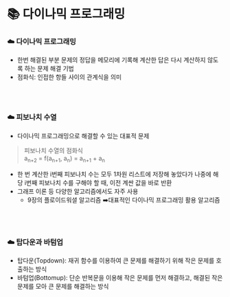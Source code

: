 # 📚 다이나믹 프로그래밍
### ☁️ 다이나믹 프로그래밍
- 한번 해결된 부분 문제의 정답을 메모리에 기록해 계산한 답은 다시 계산하지 않도록 하는 문제 해결 기법
- 점화식: 인접한 항들 사이의 관계식을 의미

<br>
<br>

### ☁️ 피보나치 수열
- 다이나믹 프로그래밍으로 해결할 수 있는 대표적 문제
> 피보나치 수열의 점화식 <br>
> a<sub>n+2</sub> = f(a<sub>n+1</sub>, a<sub>n</sub>) = a<sub>n+1</sub> + a<sub>n</sub>


- 한 번 계산한 i번째 피보나치 수는 모두 1차원 리스트에 저장해 놓았다가 나중에 해당 i번째 피보나치 수를 구해야 할 때, 이전 계싼 값을 바로 반환
- 그래프 이론 등 다양한 알고리즘에서도 자주 사용
  - 9장의 플로이드워셜 알고리즘 ➡️대표적인 다이나믹 프로그래밍 활용 알고리즘

<br>
<br>

### ☁️ 탑다운과 바텀업
- 탑다운(Topdown): 재귀 함수를 이용하여 큰 문제를 해결하기 위해 작은 문제를 호출하는 방식
- 바텀업(Bottomup): 단순 반복문을 이용해 작은 문제를 먼저 해결하고, 해결된 작은 문제를 모아 큰 문제를 해결하는 방식